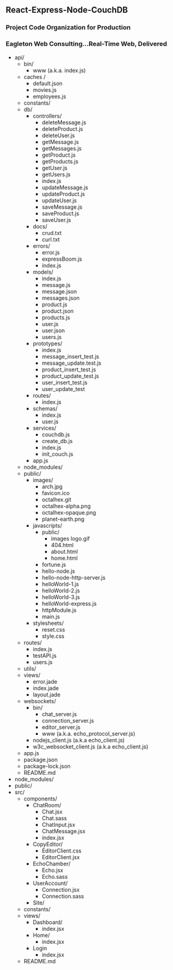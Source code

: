 ## React-Express-Node-CouchDB
### Project Code Organization for Production
### Eagleton Web Consulting...Real-Time Web, Delivered
- api/
  - bin/
    - www (a.k.a. index.js)
  - caches /
    - default.json
    - movies.js
    - employees.js
  - constants/
  - db/
    - controllers/
      - deleteMessage.js
      - deleteProduct.js
      - deleteUser.js
      - getMessage.js
      - getMessages.js
      - getProduct.js
      - getProducts.js
      - getUser.js
      - getUsers.js
      - index.js
      - updateMessage.js
      - updateProduct.js
      - updateUser.js
      - saveMessage.js
      - saveProduct.js
      - saveUser.js
    - docs/
      - crud.txt
      - curl.txt
    - errors/
      - error.js
      - expressBoom.js
      - index.js
    - models/
      - index.js
      - message.js
      - message.json
      - messages.json
      - product.js
      - product.json
      - products.js
      - user.js
      - user.json
      - users.js
    - prototypes/
      - index.js
      - message_insert_test.js
      - message_update.test.js
      - product_insert_test.js
      - product_update_test.js
      - user_insert_test.js
      - user_update_test
    - routes/
      - index.js
    - schemas/
      - index.js
      - user.js
    - services/
      - couchdb.js
      - create_db.js
      - index.js
      - init_couch.js
    - app.js
  - node_modules/
  - public/
    - images/
      - arch.jpg
      - favicon.ico
      - octalhex.git
      - octalhex-alpha.png
      - octalhex-opaque.png
      - planet-earth.png
    - javascripts/
      - public/
        - images
          logo.gif
        - 404.html
        - about.html
        - home.html
      - fortune.js
      - hello-node.js
      - hello-node-http-server.js
      - helloWorld-1.js
      - helloWorld-2.js
      - helloWorld-3.js
      - helloWorld-express.js
      - httpModule.js
      - main.js
    - stylesheets/
      - reset.css
      - style.css
  - routes/
    - index.js
    - testAPI.js
    - users.js
  - utils/
  - views/
    - error.jade
    - index.jade
    - layout.jade
  - websockets/
    - bin/  
      - chat_server.js
      - connection_server.js
      - editor_server.js
      - www (a.k.a. echo_protocol_server.js)
    - nodejs_client.js (a.k.a echo_client.js)
    - w3c_websocket_client.js (a.k.a echo_client.js)
  - app.js
  - package.json
  - package-lock.json
  - README.md
- node_modules/
- public/
- src/
  - components/
    - ChatRoom/
      - Chat.jsx
      - Chat.sass
      - ChatInput.jsx
      - ChatMessage.jsx
      - index.jsx
    - CopyEditor/
      - EditorClient.css
      - EditorClient.jsx
    - EchoChamber/
      - Echo.jsx
      - Echo.sass
    - UserAccount/
      - Connection.jsx
      - Connection.sass
    - Site/
   - constants/
  - views/
    - Dashboard/
      - index.jsx
    - Home/
      - index.jsx
    - Login
      - index.jsx
   - README.md
